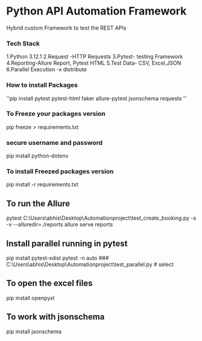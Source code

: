# Python API Automation Framework 

 Hybrid custom Framework to test the REST APIs

### Tech Stack
1.Python 3.12.1
2.Request -HTTP Requests
3.Pytest- testing Framework
4.Reporting-Allure Report, Pytest HTML
5.Test Data- CSV, Excel,JSON
6.Parallel Execution -x distribute 

### How to install Packages 
''pip install pytest pytest-html faker allure-pytest jsonschema requests
'' 

### To Freeze your packages version
pip freeze > requirements.txt

### secure username and password 
pip install python-dotenv

### To install Freezed  packages version
pip install -r requirements.txt

## To run the Allure 
pytest C:\Users\abhis\Desktop\Automationproject\test_create_booking.py -s -v --alluredir=./reports
allure serve reports

## Install parallel running in pytest
pip install pytest-xdist
pytest -n auto ### C:\Users\abhis\Desktop\Automationproject\test_parallel.py # select

## To open the excel files
pip install openpyxl

## To work with jsonschema 
pip install jsonschema